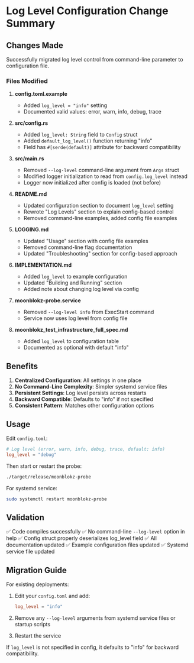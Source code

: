 # Log Level Configuration Change Summary

## Changes Made

Successfully migrated log level control from command-line parameter to configuration file.

### Files Modified

1. **config.toml.example**
   - Added `log_level = "info"` setting
   - Documented valid values: error, warn, info, debug, trace

2. **src/config.rs**
   - Added `log_level: String` field to `Config` struct
   - Added `default_log_level()` function returning "info"
   - Field has `#[serde(default)]` attribute for backward compatibility

3. **src/main.rs**
   - Removed `--log-level` command-line argument from `Args` struct
   - Modified logger initialization to read from `config.log_level` instead
   - Logger now initialized after config is loaded (not before)

4. **README.md**
   - Updated configuration section to document `log_level` setting
   - Rewrote "Log Levels" section to explain config-based control
   - Removed command-line examples, added config file examples

5. **LOGGING.md**
   - Updated "Usage" section with config file examples
   - Removed command-line flag documentation
   - Updated "Troubleshooting" section for config-based approach

6. **IMPLEMENTATION.md**
   - Added `log_level` to example configuration
   - Updated "Building and Running" section
   - Added note about changing log level via config

7. **moonblokz-probe.service**
   - Removed `--log-level info` from ExecStart command
   - Service now uses log level from config file

8. **moonblokz_test_infrastructure_full_spec.md**
   - Added `log_level` to configuration table
   - Documented as optional with default "info"

## Benefits

1. **Centralized Configuration**: All settings in one place
2. **No Command-Line Complexity**: Simpler systemd service files
3. **Persistent Settings**: Log level persists across restarts
4. **Backward Compatible**: Defaults to "info" if not specified
5. **Consistent Pattern**: Matches other configuration options

## Usage

Edit `config.toml`:

```toml
# Log level (error, warn, info, debug, trace, default: info)
log_level = "debug"
```

Then start or restart the probe:

```bash
./target/release/moonblokz-probe
```

For systemd service:

```bash
sudo systemctl restart moonblokz-probe
```

## Validation

✅ Code compiles successfully
✅ No command-line `--log-level` option in help
✅ Config struct properly deserializes log_level field
✅ All documentation updated
✅ Example configuration files updated
✅ Systemd service file updated

## Migration Guide

For existing deployments:

1. Edit your `config.toml` and add:
   ```toml
   log_level = "info"
   ```

2. Remove any `--log-level` arguments from systemd service files or startup scripts

3. Restart the service

If `log_level` is not specified in config, it defaults to "info" for backward compatibility.
